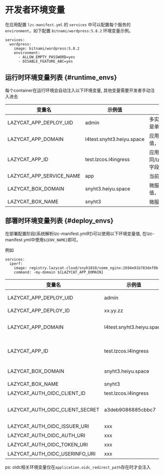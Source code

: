 <!--
 * @Author: Bin
 * @Date: 2024-11-18
 * @FilePath: /lzc-developer-doc/docs/advanced-envs.md
-->
# 开发者环境变量

在应用配置 `lzc-manifest.yml` 的 `services` 中可以配置每个服务的 `environment`，如下配置 `bitnami/wordpress:5.8.2` 环境变量示例。

```
services:
  wordpress:
    image: bitnami/wordpress:5.8.2
    environment:
      - ALLOW_EMPTY_PASSWORD=yes
      - DISABLE_FEATURE_ABC=yes
```

## 运行时环境变量列表 {#runtime_envs}

每个container在运行环境会自动注入以下环境变量, 其他变量需要开发者手动注入进去

| 变量名 | 示例值 | 描述 |
| -- | -- | -- |
|LAZYCAT_APP_DEPLOY_UID| admin | 多实例应用下容器所属用户,若为空说明是单实例部署 (lzcos-v1.2引入)|
|LAZYCAT_APP_DOMAIN|l4test.snyht3.heiyu.space|应用分配到的域名，不要永久存储此值，后续版本重启后可能会变动|
|LAZYCAT_APP_ID|test.lzcos.l4ingress|应用的appid,等同/lzcapp/pkg/manifest.yml:Package字段|
|LAZYCAT_APP_SERVICE_NAME|app|当前容器所属的service名称|
|LAZYCAT_BOX_DOMAIN|snyht3.heiyu.space|微服本身的主域名，不要永久存储此值，后续版本重启后可能会变动|
|LAZYCAT_BOX_NAME|snyht3|微服名称|


## 部署时环境变量列表  {#deploy_envs}

在部署配置阶段(系统解析lzc-manifest.yml时)可以使用以下环境变量值, 在lzc-manifest.yml中使用`${ENV_NAME}`即可。

例如
```
services:
  iperf:
    image: registry.lazycat.cloud/snyh1010/some_nginx:2694e91b783def0b
    command: -my-domain ${LAZYCAT_APP_DOMAIN}
```

| 变量名 | 示例值 | 描述 |
| -- | -- | -- |
|LAZYCAT_APP_DEPLOY_UID| admin | 多实例应用下容器所属用户,若为空说明是单实例部署 (lzcos-v1.2引入)|
|LAZYCAT_APP_DEPLOY_ID| xx.yy.zz | 实例自身的ID (lzcos-v1.3.8引入)|
|LAZYCAT_APP_DOMAIN|l4test.snyht3.heiyu.space|应用分配到的域名，不要永久存储此值，后续版本重启后可能会变动.(lzc-os-v1.2引入)|
|LAZYCAT_APP_ID|test.lzcos.l4ingress|应用的appid,等同/lzcapp/pkg/manifest.yml:Package字段|
|LAZYCAT_BOX_DOMAIN|snyht3.heiyu.space|微服本身的主域名，不要永久存储此值，后续版本重启后可能会变动|
|LAZYCAT_BOX_NAME|snyht3|微服名称|
|LAZYCAT_AUTH_OIDC_CLIENT_ID|test.lzcos.l4ingress|oauth的client id|
|LAZYCAT_AUTH_OIDC_CLIENT_SECRET|a3deb9086885cbbc7|在安装阶段随机生成的oauth密钥，每次容器重启都会变动，因此不要保存在数据库中|
|LAZYCAT_AUTH_OIDC_ISSUER_URI|xxx|oauth的issuer地址|
|LAZYCAT_AUTH_OIDC_AUTH_URI|xxx|AUTH endpoint地址|
|LAZYCAT_AUTH_OIDC_TOKEN_URI|xxx|Token endpoint地址|
|LAZYCAT_AUTH_OIDC_USERINFO_URI|xxx|userinfo endpoint地址|

ps: oidc相关环境变量仅在`application.oidc_redirect_path`存在时才会注入
